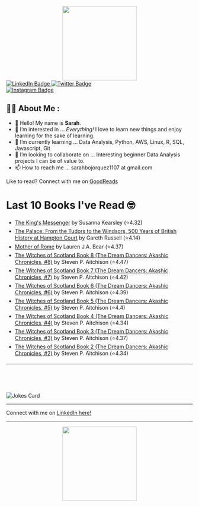 
<div id="header" align="center">
  <img src="https://media.giphy.com/media/h8mSIeTWzDFooj3hgT/giphy.gif" width="200"/>
</div>

<div id="badges">
  <a href="https://www.linkedin.com/in/sarahjbojorquez/">
    <img src="https://img.shields.io/badge/LinkedIn-blue?style=for-the-badge&logo=linkedin&logoColor=white" alt="LinkedIn Badge"/>
  </a>

  <a href="https://twitter.com/Sarahjbojorquez">
    <img src="https://img.shields.io/badge/Twitter-green?style=for-the-badge&logo=twitter&logoColor=white" alt="Twitter Badge"/>
  </a>
</div>

 <a href="https://www.instagram.com/sarahjbojorquez/">
    <img src="https://img.shields.io/badge/Instagram-blueviolet?style=for-the-badge&logo=Instagram&logoColor=white" alt="Instagram Badge"/>
  </a>
<div></div>
<div></div>

## :woman_technologist: About Me :

- 👋 Hello!  My name is **Sarah**.
- 👀 I’m interested in ... *Everything!* I love to learn new things and enjoy learning for the sake of learning.
- 🌱 I’m currently learning ... Data Analysis, Python, AWS, Linux, R, SQL, Javascript, Git
- 💞️ I’m looking to collaborate on ... Interesting beginner Data Analysis projects I can be of value to.
- 📫 How to reach me ... sarahbojorquez1107 at gmail.com

Like to read? Connect with me on <a href="https://www.goodreads.com/user/show/97230998-sarah-bojorquez-lopez">GoodReads</a>
<div></div>
<div></div>

# Last 10 Books I've Read 🤓
<!-- GOODREADS-LIST:START -->
- [The King&apos;s Messenger](https://www.goodreads.com/review/show/7397210175?utm_medium=api&utm_source=rss) by Susanna Kearsley (⭐️4.32)
- [The Palace: From the Tudors to the Windsors, 500 Years of British History at Hampton Court](https://www.goodreads.com/review/show/7249881658?utm_medium=api&utm_source=rss) by Gareth Russell (⭐️4.14)
- [Mother of Rome](https://www.goodreads.com/review/show/7242853125?utm_medium=api&utm_source=rss) by Lauren J.A. Bear (⭐️4.37)
- [The Witches of Scotland Book 8 (The Dream Dancers: Akashic Chronicles, #8)](https://www.goodreads.com/review/show/7173433060?utm_medium=api&utm_source=rss) by Steven P. Aitchison (⭐️4.47)
- [The Witches of Scotland Book 7 (The Dream Dancers: Akashic Chronicles, #7)](https://www.goodreads.com/review/show/7173432646?utm_medium=api&utm_source=rss) by Steven P. Aitchison (⭐️4.42)
- [The Witches of Scotland Book 6 (The Dream Dancers: Akashic Chronicles, #6)](https://www.goodreads.com/review/show/7173432163?utm_medium=api&utm_source=rss) by Steven P. Aitchison (⭐️4.39)
- [The Witches of Scotland Book 5 (The Dream Dancers: Akashic Chronicles, #5)](https://www.goodreads.com/review/show/7173431803?utm_medium=api&utm_source=rss) by Steven P. Aitchison (⭐️4.4)
- [The Witches of Scotland Book 4 (The Dream Dancers: Akashic Chronicles, #4)](https://www.goodreads.com/review/show/7173431329?utm_medium=api&utm_source=rss) by Steven P. Aitchison (⭐️4.34)
- [The Witches of Scotland Book 3 (The Dream Dancers: Akashic Chronicles, #3)](https://www.goodreads.com/review/show/7173430866?utm_medium=api&utm_source=rss) by Steven P. Aitchison (⭐️4.37)
- [The Witches of Scotland Book 2 (The Dream Dancers: Akashic Chronicles, #2)](https://www.goodreads.com/review/show/7173430464?utm_medium=api&utm_source=rss) by Steven P. Aitchison (⭐️4.34)
<!-- GOODREADS-LIST:END -->

---

<p>&nbsp;</p>
<p>&nbsp;</p>

<img src="https://readme-jokes.vercel.app/api?hideBorder&theme=cobalt&qColor=%23944bcc&aColor=%23bbdb51" alt="Jokes Card" />
<div></div>
<div></div>

---

Connect with me on [LinkedIn here!](https://www.linkedin.com/in/sarahjbojorquez/)


---

<div align="center">
  <img src="https://media.giphy.com/media/dU6iSeuBBsN9OpTg5P/giphy.gif" width="200"/>
</div>
